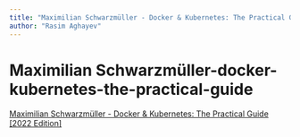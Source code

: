 ```yaml
---
title: "Maximilian Schwarzmüller - Docker & Kubernetes: The Practical Guide [2022 Edition]"
author: "Rasim Aghayev"
---
```


# Maximilian Schwarzmüller-docker-kubernetes-the-practical-guide

[Maximilian Schwarzmüller - Docker & Kubernetes: The Practical Guide [2022 Edition]](https://www.udemy.com/course/docker-kubernetes-the-practical-guide/)
